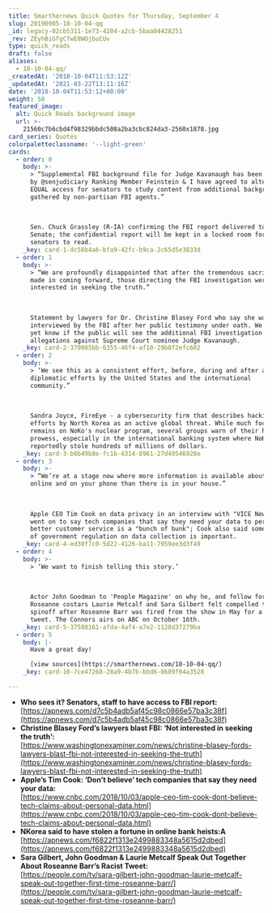 ```yaml
---
title: Smarthernews Quick Quotes for Thursday, September 4
slug: 20190905-18-10-04-qq
_id: legacy-02cb5311-1e73-4204-a2cb-5baa04428251
_rev: ZEyhBiGfgCfwE8WOjbuCUv
type: quick_reads
draft: false
aliases:
  - 18-10-04-qq/
_createdAt: '2018-10-04T11:53:12Z'
_updatedAt: '2021-03-22T13:11:16Z'
date: '2018-10-04T11:53:12+00:00'
weight: 50
featured_image:
  alt: Quick Reads background image
  url: >-
    21560c7b6cbd4f98329bbdc508a2ba3cbc824da3-2560x1878.jpg
card_series: Quotes
colorpaletteclassname: '--light-green'
cards:
  - order: 0
    body: >-
      > “Supplemental FBI background file for Judge Kavanaugh has been received
      by @senjudiciary Ranking Member Feinstein & I have agreed to alternating
      EQUAL access for senators to study content from additional background info
      gathered by non-partisan FBI agents.”  
        
        
        
      Sen. Chuck Grassley (R-IA) confirming the FBI report delivered to the
      Senate; the confidential report will be kept in a locked room for all 100
      senators to read.
    _key: card-1-dc56b4a6-bfa9-42fc-b9ca-2c65d5e3833d
  - order: 1
    body: >-
      > “We are profoundly disappointed that after the tremendous sacrifice she
      made in coming forward, those directing the FBI investigation were not
      interested in seeking the truth.”  
        
        
        
      Statement by lawyers for Dr. Christine Blasey Ford who say she wasn't
      interviewed by the FBI after her public testimony under oath. We do not
      yet know if the public will see the additional FBI investigation into
      allegations against Supreme Court nominee Judge Kavanaugh.
    _key: card-2-370085bb-6355-46f4-af10-29b8f2efc602
  - order: 2
    body: >-
      > ‘We see this as a consistent effort, before, during and after any
      diplomatic efforts by the United States and the international
      community.”  
        
        
        
      Sandra Joyce, FireEye - a cybersecurity firm that describes hacking
      efforts by North Korea as an active global threat. While much focus
      remains on NoKo's nuclear program, several groups warn of their hacking
      prowess, especially in the international banking system where NoKo's
      reportedly stole hundreds of millions of dollars.
    _key: card-3-b6b49b8e-fc1b-4314-8961-27d49546920e
  - order: 3
    body: >-
      > “We’re at a stage now where more information is available about you
      online and on your phone than there is in your house.”  
        
        
        
      Apple CEO Tim Cook on data privacy in an interview with "VICE News." He
      went on to say tech companies that say they need your data to perform
      better customer service is a "bunch of bunk"; Cook also said some amount
      of government regulation on data collection is important.
    _key: card-4-ed30f7c0-5d22-4126-ba11-7959ee3d3f49
  - order: 4
    body: >-
      > ‘We want to finish telling this story.’  
        
        
        
      Actor John Goodman to 'People Magazine' on why he, and fellow former
      Roseanne costars Laurie Metcalf and Sara Gilbert felt compelled to do a
      spinoff after Roseanne Barr was fired from the show in May for a racist
      tweet. The Connors airs on ABC on October 16th.
    _key: card-5-37580161-afda-4af4-a7e2-1128d37279ba
  - order: 5
    body: |-
      Have a great day!

      [view sources](https://smarthernews.com/18-10-04-qq/)
    _key: card-10-7ce47268-28a9-4b7b-bbd6-8689f04a3528

---
```

* **Who sees it? Senators, staff to have access to FBI report:**  
[https://apnews.com/d7c5b4adb5af45c98c0866e57ba3c38f](https://apnews.com/d7c5b4adb5af45c98c0866e57ba3c38f)
* **Christine Blasey Ford’s lawyers blast FBI: ‘Not interested in seeking the truth’:**  
[https://www.washingtonexaminer.com/news/christine-blasey-fords-lawyers-blast-fbi-not-interested-in-seeking-the-truth](https://www.washingtonexaminer.com/news/christine-blasey-fords-lawyers-blast-fbi-not-interested-in-seeking-the-truth)
* **Apple’s Tim Cook: ‘Don’t believe’ tech companies that say they need your data:**  
[https://www.cnbc.com/2018/10/03/apple-ceo-tim-cook-dont-believe-tech-claims-about-personal-data.html](https://www.cnbc.com/2018/10/03/apple-ceo-tim-cook-dont-believe-tech-claims-about-personal-data.html)
* **NKorea said to have stolen a fortune in online bank heists:A**  
[https://apnews.com/f6822f1313e2499883348a5615d2dbed](https://apnews.com/f6822f1313e2499883348a5615d2dbed)
* **Sara Gilbert, John Goodman & Laurie Metcalf Speak Out Together About Roseanne Barr’s Racist Tweet:**  
[https://people.com/tv/sara-gilbert-john-goodman-laurie-metcalf-speak-out-together-first-time-roseanne-barr/](https://people.com/tv/sara-gilbert-john-goodman-laurie-metcalf-speak-out-together-first-time-roseanne-barr/)